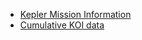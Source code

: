 - [Kepler Mission Information](https://exoplanetarchive.ipac.caltech.edu/docs/KeplerMission.html)
- [Cumulative KOI data](https://exoplanetarchive.ipac.caltech.edu/cgi-bin/TblView/nph-tblView?app=ExoTbls&config=cumulative)
